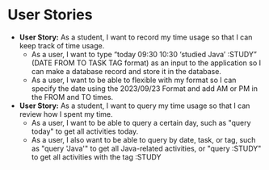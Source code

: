 # User Stories

* **User Story:** As a student, I want to record my time usage so that I can keep track of time usage.
  * As a user, I want to type “today 09:30 10:30 ‘studied Java’ :STUDY” (DATE FROM TO TASK TAG format) as an input to the application so I can make a database record and store it in the database.
  * As a user, I want to be able to flexible with my format so I can specify the date using the 2023/09/23 Format and add AM or PM in the FROM and TO times.
* **User Story:** As a student, I want to query my time usage so that I can review how I spent my time.
  * As a user, I want to be able to query a certain day, such as "query today" to get all activities today.
  * As a user, I also want to be able to query by date, task, or tag, such as "query 'Java'" to get all Java-related activities, or "query :STUDY" to get all activities with the tag :STUDY
    
